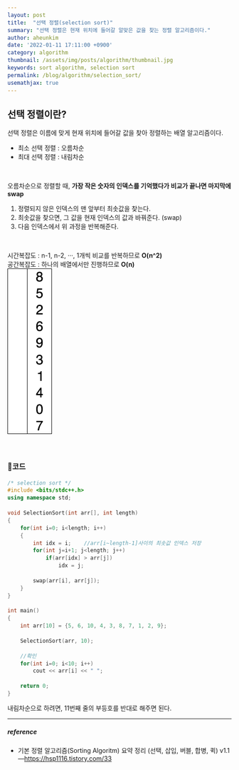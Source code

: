 ```yaml
---
layout: post
title:  "선택 정렬(selection sort)"
summary: "선택 정렬은 현재 위치에 들어갈 알맞은 값을 찾는 정렬 알고리즘이다."
author: aheunkim
date: '2022-01-11 17:11:00 +0900'
category: algorithm
thumbnail: /assets/img/posts/algorithm/thumbnail.jpg
keywords: sort algorithm, selection sort
permalink: /blog/algorithm/selection_sort/
usemathjax: true
---
```


## 선택 정렬이란?
선택 정렬은 이름에 맞게 현재 위치에 들어갈 값을 찾아 정렬하는 배열 알고리즘이다.  
* 최소 선택 정렬 : 오름차순
* 최대 선택 정렬 : 내림차순  
<br/>
  
오름차순으로 정렬할 때, **가장 작은 숫자의 인덱스를 기억했다가 비교가 끝나면 마지막에 swap**
1. 정렬되지 않은 인덱스의 맨 앞부터 최솟값을 찾는다.
2. 최솟값을 찾으면, 그 값을 현재 인덱스의 값과 바꿔준다. (swap)
3. 다음 인덱스에서 위 과정을 반복해준다.  
<br/>
  
시간복잡도 : n-1, n-2, ···, 1개씩 비교를 반복하므로 **O(n^2)**  
공간복잡도 : 하나의 배열에서만 진행하므로 **O(n)**  
![](/assets/img/posts/algorithm/[2]selection_sort.gif)  
<br/>
<br/>

### 💎코드
```c++
/* selection sort */
#include <bits/stdc++.h>
using namespace std;
 
void SelectionSort(int arr[], int length)
{
    for(int i=0; i<length; i++)
    {
        int idx = i;    //arr[i~length-1]사이의 최솟값 인덱스 저장
        for(int j=i+1; j<length; j++)
            if(arr[idx] > arr[j])
                idx = j;
 
        swap(arr[i], arr[j]);
    }
}
 
int main()
{
    int arr[10] = {5, 6, 10, 4, 3, 8, 7, 1, 2, 9};
 
    SelectionSort(arr, 10);
 
    //확인
    for(int i=0; i<10; i++)
        cout << arr[i] << " ";
 
    return 0;
}
```
내림차순으로 하려면, 11번째 줄의 부등호를 반대로 해주면 된다.
<br/>

---
##### reference
* 기본 정렬 알고리즘(Sorting Algoritm) 요약 정리 (선택, 삽입, 버블, 합병, 퀵) v1.1 ―https://hsp1116.tistory.com/33